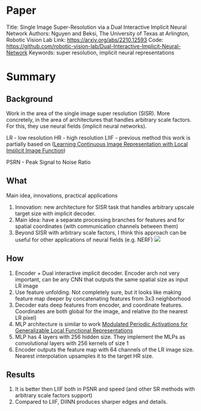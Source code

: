 # Paper

Title: Single Image Super-Resolution via a Dual Interactive Implicit Neural Network
Authors: Nguyen and Beksi, The University of Texas at Arlington, Robotic Vision Lab
Link: https://arxiv.org/abs/2210.12593
Code: https://github.com/robotic-vision-lab/Dual-Interactive-Implicit-Neural-Network
Keywords: super resolution, implicit neural representations

# Summary

## Background

Work in the area of the single image super resolution (SISR). More concretely, in the area of architectures that handles arbitrary scale factors. For this, they use neural fields (implicit neural networks).

LR - low resolution
HR - high resolution
LIIF - previous method this work is partially based on ([Learning Continuous Image Representation with Local Implicit Image Function](https://www.semanticscholar.org/paper/Learning-Continuous-Image-Representation-with-Local-Chen-Liu/767a6054796e2e6c1de453afab0e05e55aadf825))

PSRN - Peak Signal to Noise Ratio


## What
Main idea, innovations, practical applications

1. Innovation: new architecture for SISR task that handles arbitrary upscale target size with implicit decoder.
2. Main idea: have a separate processing branches for features and for spatial coordinates (with communication channels between them) 
3. Beyond SISR with arbitrary scale factors, I think this approach can be useful for other applications of neural fields (e.g. NERF) 
![](Pasted%20image%2020230205200307.png)

## How

1. Encoder + Dual interactive implicit decoder. Encoder arch not very important, can be any CNN that outputs the same spatial size as input LR image
2. Use feature unfolding. Not completely sure, but it looks like making feature map deeper by concatenating features from 3x3 neighborhood
3. Decoder eats deep features from encoder, and coordinate features. Coordinates are both global for the image, and relative (to the nearest LR pixel)
4. MLP architecture is similar to work [Modulated Periodic Activations for Generalizable Local Functional Representations](https://www.semanticscholar.org/paper/Modulated-Periodic-Activations-for-Generalizable-Mehta-Gharbi/6151370f30790baaacd4835aa9f45b852b5f959a)
5. MLP has 4 layers with 256 hidden size. They implement the MLPs as convolutional layers with 256 kernels of size 1
6. Encoder outputs the feature map with 64 channels of the LR image size. Nearest interpolation upsamples it to the target HR size.


## Results

1. It is better then LIIF both in PSNR and speed (and other SR methods with arbitrary scale factors support)
2. Compared to LIIF, DIINN produces sharper edges and details.